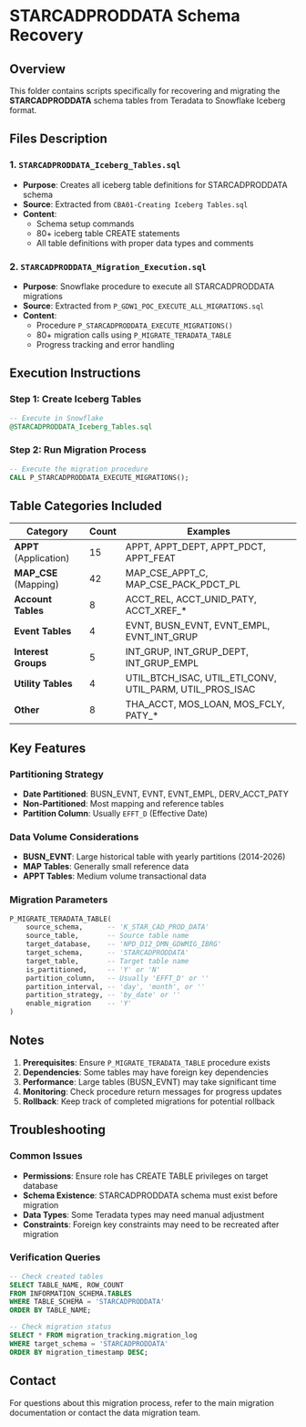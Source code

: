 # STARCADPRODDATA Schema Recovery

## Overview
This folder contains scripts specifically for recovering and migrating the **STARCADPRODDATA** schema tables from Teradata to Snowflake Iceberg format.

## Files Description

### 1. `STARCADPRODDATA_Iceberg_Tables.sql`
- **Purpose**: Creates all iceberg table definitions for STARCADPRODDATA schema
- **Source**: Extracted from `CBA01-Creating Iceberg Tables.sql`
- **Content**: 
  - Schema setup commands
  - 80+ iceberg table CREATE statements
  - All table definitions with proper data types and comments

### 2. `STARCADPRODDATA_Migration_Execution.sql`
- **Purpose**: Snowflake procedure to execute all STARCADPRODDATA migrations
- **Source**: Extracted from `P_GDW1_POC_EXECUTE_ALL_MIGRATIONS.sql`
- **Content**:
  - Procedure `P_STARCADPRODDATA_EXECUTE_MIGRATIONS()`
  - 80+ migration calls using `P_MIGRATE_TERADATA_TABLE`
  - Progress tracking and error handling

## Execution Instructions

### Step 1: Create Iceberg Tables
```sql
-- Execute in Snowflake
@STARCADPRODDATA_Iceberg_Tables.sql
```

### Step 2: Run Migration Process
```sql
-- Execute the migration procedure
CALL P_STARCADPRODDATA_EXECUTE_MIGRATIONS();
```

## Table Categories Included

| Category | Count | Examples |
|----------|-------|----------|
| **APPT** (Application) | 15 | APPT, APPT_DEPT, APPT_PDCT, APPT_FEAT |
| **MAP_CSE** (Mapping) | 42 | MAP_CSE_APPT_C, MAP_CSE_PACK_PDCT_PL |
| **Account Tables** | 8 | ACCT_REL, ACCT_UNID_PATY, ACCT_XREF_* |
| **Event Tables** | 4 | EVNT, BUSN_EVNT, EVNT_EMPL, EVNT_INT_GRUP |
| **Interest Groups** | 5 | INT_GRUP, INT_GRUP_DEPT, INT_GRUP_EMPL |
| **Utility Tables** | 4 | UTIL_BTCH_ISAC, UTIL_ETI_CONV, UTIL_PARM, UTIL_PROS_ISAC |
| **Other** | 8 | THA_ACCT, MOS_LOAN, MOS_FCLY, PATY_* |

## Key Features

### Partitioning Strategy
- **Date Partitioned**: BUSN_EVNT, EVNT, EVNT_EMPL, DERV_ACCT_PATY
- **Non-Partitioned**: Most mapping and reference tables
- **Partition Column**: Usually `EFFT_D` (Effective Date)

### Data Volume Considerations
- **BUSN_EVNT**: Large historical table with yearly partitions (2014-2026)
- **MAP Tables**: Generally small reference data
- **APPT Tables**: Medium volume transactional data

### Migration Parameters
```sql
P_MIGRATE_TERADATA_TABLE(
    source_schema,      -- 'K_STAR_CAD_PROD_DATA'
    source_table,       -- Source table name
    target_database,    -- 'NPD_D12_DMN_GDWMIG_IBRG'
    target_schema,      -- 'STARCADPRODDATA'
    target_table,       -- Target table name
    is_partitioned,     -- 'Y' or 'N'
    partition_column,   -- Usually 'EFFT_D' or ''
    partition_interval, -- 'day', 'month', or ''
    partition_strategy, -- 'by_date' or ''
    enable_migration    -- 'Y'
)
```

## Notes

1. **Prerequisites**: Ensure `P_MIGRATE_TERADATA_TABLE` procedure exists
2. **Dependencies**: Some tables may have foreign key dependencies
3. **Performance**: Large tables (BUSN_EVNT) may take significant time
4. **Monitoring**: Check procedure return messages for progress updates
5. **Rollback**: Keep track of completed migrations for potential rollback

## Troubleshooting

### Common Issues
- **Permissions**: Ensure role has CREATE TABLE privileges on target database
- **Schema Existence**: STARCADPRODDATA schema must exist before migration
- **Data Types**: Some Teradata types may need manual adjustment
- **Constraints**: Foreign key constraints may need to be recreated after migration

### Verification Queries
```sql
-- Check created tables
SELECT TABLE_NAME, ROW_COUNT 
FROM INFORMATION_SCHEMA.TABLES 
WHERE TABLE_SCHEMA = 'STARCADPRODDATA'
ORDER BY TABLE_NAME;

-- Check migration status
SELECT * FROM migration_tracking.migration_log 
WHERE target_schema = 'STARCADPRODDATA'
ORDER BY migration_timestamp DESC;
```

## Contact
For questions about this migration process, refer to the main migration documentation or contact the data migration team. 